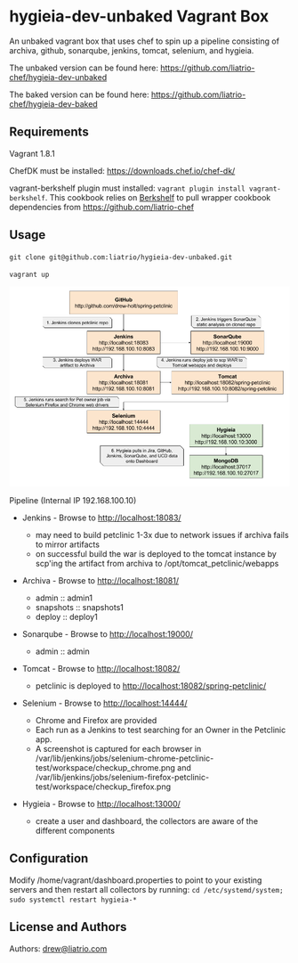 hygieia-dev-unbaked Vagrant Box
========================
An unbaked vagrant box that uses chef to spin up a pipeline consisting of archiva, github, sonarqube, jenkins, tomcat, selenium, and hygieia.

The unbaked version can be found here: https://github.com/liatrio-chef/hygieia-dev-unbaked

The baked version can be found here: https://github.com/liatrio-chef/hygieia-dev-baked

Requirements
------------
Vagrant 1.8.1

ChefDK must be installed: https://downloads.chef.io/chef-dk/

vagrant-berkshelf plugin must installed: `vagrant plugin install vagrant-berkshelf`. This cookbook relies on [Berkshelf](http://berkshelf.com) to pull wrapper cookbook dependencies from https://github.com/liatrio-chef

Usage
-----
`git clone git@github.com:liatrio/hygieia-dev-unbaked.git`

`vagrant up`

![Alt text](media/pipeline.png)

Pipeline (Internal IP 192.168.100.10)
  - Jenkins - Browse to [http://localhost:18083/](http://localhost:18083/)
    - may need to build petclinic 1-3x due to network issues if archiva fails to mirror artifacts
    - on successful build the war is deployed to the tomcat instance by scp'ing the artifact from archiva to /opt/tomcat_petclinic/webapps

  - Archiva - Browse to [http://localhost:18081/](http://localhost:18081/)
    - admin :: admin1
    - snapshots :: snapshots1
    - deploy :: deploy1

  - Sonarqube - Browse to [http://localhost:19000/](http://localhost:19000/)
    - admin :: admin

  - Tomcat - Browse to [http://localhost:18082/](http://localhost:18082/)
    - petclinic is deployed to [http://localhost:18082/spring-petclinic/](http://localhost:18082/spring-petclinic/)

  - Selenium - Browse to [http://localhost:14444/](http://localhost:14444/)
    - Chrome and Firefox are provided
    - Each run as a Jenkins to test searching for an Owner in the Petclinic app.
    - A screenshot is captured for each browser in /var/lib/jenkins/jobs/selenium-chrome-petclinic-test/workspace/checkup_chrome.png and /var/lib/jenkins/jobs/selenium-firefox-petclinic-test/workspace/checkup_firefox.png

  - Hygieia - Browse to [http://localhost:13000/](http://localhost:13000/)
    - create a user and dashboard, the collectors are aware of the different components

Configuration
-------------
Modify /home/vagrant/dashboard.properties to point to your existing servers and then restart all collectors by running: `cd /etc/systemd/system; sudo systemctl restart hygieia-*`

License and Authors
-------------------
Authors: drew@liatrio.com
